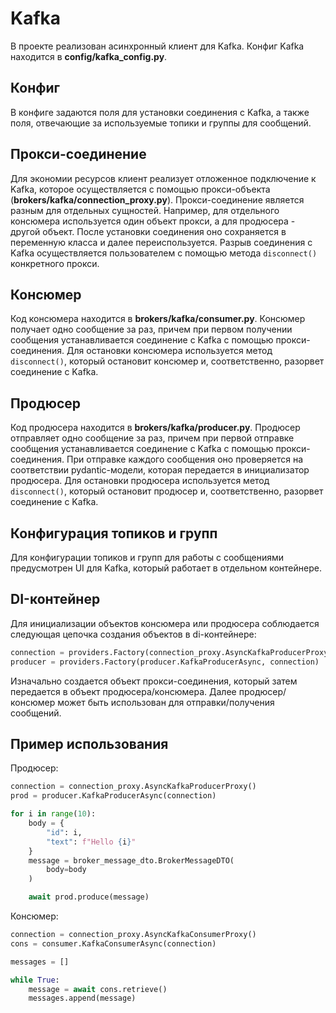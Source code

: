 # Kafka

В проекте реализован асинхронный клиент для Kafka.
Конфиг Kafka находится в **config/kafka_config.py**.


## Конфиг

В конфиге задаются поля для установки соединения с Kafka, а также поля, отвечающие за используемые топики и группы для сообщений.

## Прокси-соединение

Для экономии ресурсов клиент реализует отложенное подключение к Kafka, которое осуществляется с помощью прокси-объекта (**brokers/kafka/connection_proxy.py**). Прокси-соединение является разным для отдельных сущностей. Например, для отдельного консюмера используется один объект прокси, а для продюсера - другой объект.
После установки соединения оно сохраняется в переменную класса и далее переиспользуется.
Разрыв соединения с Kafka осуществляется пользователем с помощью метода `disconnect()` конкретного прокси.

## Консюмер

Код консюмера находится в **brokers/kafka/consumer.py**. Консюмер получает одно сообщение за раз, причем при первом получении сообщения устанавливается соединение с Kafka с помощью прокси-соединения.
Для остановки консюмера используется метод `disconnect()`, который остановит консюмер и, соответственно, разорвет соединение с Kafka.

## Продюсер

Код продюсера находится в **brokers/kafka/producer.py**. Продюсер отправляет одно сообщение за раз, причем при первой отправке сообщения устанавливается соединение с Kafka с помощью прокси-соединения. При отправке каждого сообщения оно проверяется на соответствии pydantic-модели, которая передается в инициализатор продюсера.
Для остановки продюсера используется метод `disconnect()`, который остановит продюсер и, соответственно, разорвет соединение с Kafka.


## Конфигурация топиков и групп

Для конфигурации топиков и групп для работы с сообщениями предусмотрен UI для Kafka, который работает в отдельном контейнере.

## DI-контейнер

Для инициализации объектов консюмера или продюсера соблюдается следующая цепочка создания объектов в di-контейнере:

```python
connection = providers.Factory(connection_proxy.AsyncKafkaProducerProxy)
producer = providers.Factory(producer.KafkaProducerAsync, connection)
```

Изначально создается объект прокси-соединения, который затем передается в объект продюсера/консюмера.
Далее продюсер/консюмер может быть использован для отправки/получения сообщений.

## Пример использования

Продюсер:

```python
connection = connection_proxy.AsyncKafkaProducerProxy()
prod = producer.KafkaProducerAsync(connection)

for i in range(10):
    body = {
        "id": i,
        "text": f"Hello {i}"
    }
    message = broker_message_dto.BrokerMessageDTO(
        body=body
    )

    await prod.produce(message)
```

Консюмер:

```python
connection = connection_proxy.AsyncKafkaConsumerProxy()
cons = consumer.KafkaConsumerAsync(connection)

messages = []

while True:
    message = await cons.retrieve()
    messages.append(message)
```

